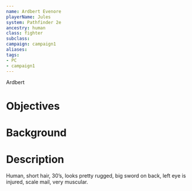 ```yaml
---
name: Ardbert Evenore
playerName: Jules
system: Pathfinder 2e
ancestry: human
class: fighter
subclass:
campaign: campaign1
aliases:
tags:
- PC
- campaign1
---
```

Ardbert

# Objectives


# Background


# Description

Human, short hair, 30’s, looks pretty rugged, big sword on back, left eye is injured, scale mail, very muscular.